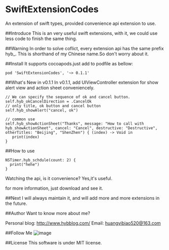 # SwiftExtensionCodes
An extension of swift types, provided convenience api extension to use.

##Introduce
This is an very useful swift extensions, with it, we could use less code to finish the same 
thing.

##Warning
In order to solve coflict, every extension api has the same prefix hyb_.
This is shorthand of my Chinese name.So don't worry about it.

##Install
It supports cocoapods.just add to podfile as bellow:

```
pod 'SwiftExtensionCodes', '~> 0.1.1'
```

##What's New in v0.1.1
In v0.1.1, add UIViewController extension for show alert view and action sheet conveniencely.
```
// We can specify the sequence of ok and cancel button. 
self.hyb_okCancelDirection = .CancelOk 
// only title, ok button and cancel button
self.hyb_showAlert("cancel, ok") 

// common use
self.hyb_showActionSheet("Thanks", message: "How to call with hyb_showActionSheet", cancel: "Cancel", destructive: "Destructive", otherTitles: "Beijing", "ShenZhen") { (index) -> Void in
   print(index)
}
```

##How to use
```
NSTimer.hyb_schdule(count: 2) {
  print("hehe")
}
```
Watching the api, is it convenience? Yes,it's useful.

for more information, just download and see it.

##Next
I will always maintain it, and will add more and more extensions in the future.

##Author 
Want to know more about me?

Personal blog: http://www.hybblog.com/
Email: huangyibiao520@163.com

##Follow Me
![image](https://github.com/CoderJackyHuang/IOSCallJsOrJsCallIOS/blob/master/wx.jpg)

##License
This software is under MIT license.
